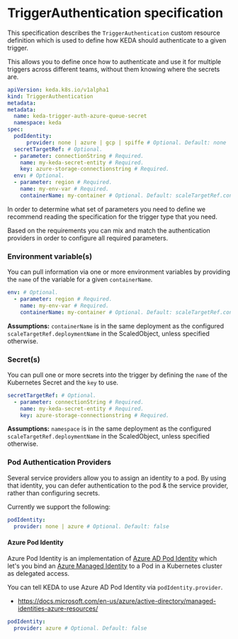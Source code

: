 # TriggerAuthentication specification

This specification describes the `TriggerAuthentication` custom resource definition which is used to define how KEDA should authenticate to a given trigger.

This allows you to define once how to authenticate and use it for multiple triggers across different teams, without them knowing where the secrets are.

```yaml
apiVersion: keda.k8s.io/v1alpha1
kind: TriggerAuthentication
metadata:
metadata:
  name: keda-trigger-auth-azure-queue-secret
  namespace: keda
spec:
  podIdentity:
      provider: none | azure | gcp | spiffe # Optional. Default: none
  secretTargetRef: # Optional.
  - parameter: connectionString # Required.
    name: my-keda-secret-entity # Required.
    key: azure-storage-connectionstring # Required.
  env: # Optional.
  - parameter: region # Required.
    name: my-env-var # Required.
    containerName: my-container # Optional. Default: scaleTargetRef.containerName of ScaledObject
```

In order to determine what set of parameters you need to define we recommend reading the specification for the trigger type that you need.

Based on the requirements you can mix and match the authentication providers in order to configure all required parameters.

### Environment variable(s)

You can pull information via one or more environment variables by providing the `name` of the variable for a given `containerName`.

```yaml
env: # Optional.
  - parameter: region # Required.
    name: my-env-var # Required.
    containerName: my-container # Optional. Default: scaleTargetRef.containerName of ScaledObject
```

**Assumptions:** `containerName` is in the same deployment as the configured `scaleTargetRef.deploymentName` in the ScaledObject, unless specified otherwise.

### Secret(s)

You can pull one or more secrets into the trigger by defining the `name` of the Kubernetes Secret and the `key` to use.

```yaml
secretTargetRef: # Optional.
  - parameter: connectionString # Required.
    name: my-keda-secret-entity # Required.
    key: azure-storage-connectionstring # Required.
```

**Assumptions:** `namespace` is in the same deployment as the configured `scaleTargetRef.deploymentName` in the ScaledObject, unless specified otherwise.

### Pod Authentication Providers

Several service providers allow you to assign an identity to a pod. By using that identity, you can defer authentication to the pod & the service provider, rather than configuring secrets.

Currently we support the following:

```yaml
podIdentity:
  provider: none | azure # Optional. Default: false
```

#### Azure Pod Identity

Azure Pod Identity is an implementation of [Azure AD Pod Identity](https://github.com/Azure/aad-pod-identity) which let's you bind an [Azure Managed Identity](https://docs.microsoft.com/en-us/azure/active-directory/managed-identities-azure-resources/) to a Pod in a Kubernetes cluster as delegated access.

You can tell KEDA to use Azure AD Pod Identity via `podIdentity.provider`.

- https://docs.microsoft.com/en-us/azure/active-directory/managed-identities-azure-resources/

```yaml
podIdentity:
  provider: azure # Optional. Default: false
```
